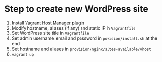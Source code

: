 Step to create new WordPress site
===

1. Install [Vagrant Host Manager plugin](https://github.com/devopsgroup-io/vagrant-hostmanager)
2. Modify hostname, aliases (if any) and static IP in `Vagrantfile`
3. Set WordPress site title in `Vagrantfile`
4. Set admin username, email and password in `povision/install.sh` at the end
5. Set hostname and aliases in `provision/nginx/sites-available/vhost`
6. `vagrant up`
